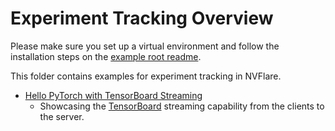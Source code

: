 # Experiment Tracking Overview

Please make sure you set up a virtual environment and follow the installation steps on the [example root readme](../../README.md).

This folder contains examples for experiment tracking in NVFlare.

* [Hello PyTorch with TensorBoard Streaming](./tensorboard-streaming/README.md)
  * Showcasing the [TensorBoard](https://tensorflow.org/tensorboard) streaming capability from the clients to the server.
